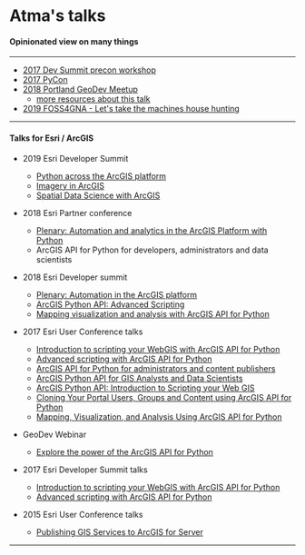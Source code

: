 # Atma's talks
#### Opinionated view on many things

-------------------------------------
- [2017 Dev Summit precon workshop](arcgis_workshop/index.html)
- [2017 PyCon](pycon_2017/index.html)
- [2018 Portland GeoDev Meetup](https://www.meetup.com/DevMeetUpOregon/events/254393668/)
  - [more resources about this talk](https://atmamani.github.io/articles/ml/index#ml-projects)
- [2019 FOSS4GNA - Let's take the machines house hunting]()

-------------------------------------
#### Talks for Esri / ArcGIS
- 2019 Esri Developer Summit
  - [Python across the ArcGIS platform](https://github.com/Esri/arcgis-python-api/tree/master/talks/DevSummit2019)
  - [Imagery in ArcGIS](https://github.com/Esri/arcgis-python-api/tree/master/talks/DevSummit2019/imagery-in-arcgis)
  - [Spatial Data Science with ArcGIS]()
- 2018 Esri Partner conference
  - [Plenary: Automation and analytics in the ArcGIS Platform with Python](https://github.com/Esri/arcgis-python-api/tree/master/talks/DevSummit2018/Plenary/automation)
  - ArcGIS API for Python for developers, administrators and data scientists
- 2018 Esri Developer summit
  - [Plenary: Automation in the ArcGIS platform](https://www.youtube.com/watch?v=mZM0zYI1KUE&t=462s&list=PLaPDDLTCmy4aE-073hhwZQplvJ8MmKZCe&index=21)
  - [ArcGIS Python API: Advanced Scripting](https://www.youtube.com/watch?v=KA0AysGnSf4&list=PLaPDDLTCmy4aA6oxJVe1YsJlxJO_0psyv&index=17&t=7s)
  - [Mapping visualization and analysis with ArcGIS API for Python](https://github.com/Esri/arcgis-python-api/tree/master/talks/DevSummit2018/Mapping%20Visualization%20and%20Analysis)

- 2017 Esri User Conference talks
  - [Introduction to scripting your WebGIS with ArcGIS API for Python](https://www.youtube.com/watch?v=o9x0dtNrGEU&list=PLGZUzt4E4O2JaOMx_XZc85VdMIrqLGaVf&index=2)
  - [Advanced scripting with ArcGIS API for Python](https://www.youtube.com/watch?v=TwweBIsbtJo&list=PLGZUzt4E4O2JaOMx_XZc85VdMIrqLGaVf&index=3)
  - [ArcGIS API for Python for administrators and content publishers](https://www.youtube.com/watch?v=4AzOodYTHs4&list=PLGZUzt4E4O2JaOMx_XZc85VdMIrqLGaVf&index=4)
  - [ArcGIS Python API for GIS Analysts and Data Scientists](https://github.com/Esri/arcgis-python-api/tree/master/talks/uc2017/ArcGIS%20Python%20API%20for%20Analysts%20and%20Data%20Scientists)
  - [ArcGIS Python API: Introduction to Scripting your Web GIS](https://github.com/Esri/arcgis-python-api/tree/master/talks/uc2017/ArcGIS%20Python%20API%20-%20Introduction%20to%20Scripting%20Your%20Web%20GIS)
  - [Cloning Your Portal Users, Groups and Content using ArcGIS API for Python](https://github.com/Esri/arcgis-python-api/tree/master/talks/uc2017/Cloning%20Your%20Portal%20Users%2C%20Groups%20and%20Content%20using%20ArcGIS%20API%20for%20Python)
  - [Mapping, Visualization, and Analysis Using ArcGIS API for Python](https://github.com/Esri/arcgis-python-api/tree/master/talks/uc2017/Mapping%2C%20Visualization%2C%20and%20Analysis%20Using%20ArcGIS%20API%20for%20Python)

- GeoDev Webinar
  - [Explore the power of the ArcGIS API for Python](https://www.youtube.com/watch?v=abqhQI5MtHg&list=PLGZUzt4E4O2JaOMx_XZc85VdMIrqLGaVf&index=10&t=1s)

- 2017 Esri Developer Summit talks
  - [Introduction to scripting your WebGIS with ArcGIS API for Python](https://www.youtube.com/watch?v=o9x0dtNrGEU&list=PLGZUzt4E4O2JaOMx_XZc85VdMIrqLGaVf&index=2)
  - [Advanced scripting with ArcGIS API for Python](https://www.youtube.com/watch?v=TwweBIsbtJo&list=PLGZUzt4E4O2JaOMx_XZc85VdMIrqLGaVf&index=3)

- 2015 Esri User Conference talks
  - [Publishing GIS Services to ArcGIS for Server](http://proceedings.esri.com/library/userconf/proc15/tech-workshops/tw_310-184.ppt)
-------------------------------------